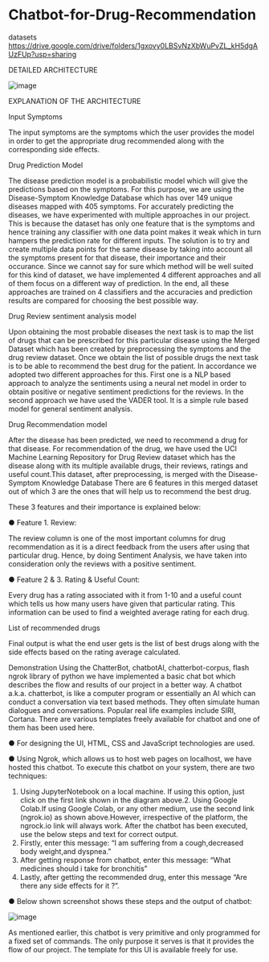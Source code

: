 # Chatbot-for-Drug-Recommendation
datasets 
https://drive.google.com/drive/folders/1gxovy0LBSvNzXbWuPvZL_kH5dgAUzFUp?usp=sharing





 DETAILED ARCHITECTURE	

![image](https://user-images.githubusercontent.com/72460414/132449367-0596d332-7f4d-46e5-a28e-6e788e4a77f2.png)


 EXPLANATION OF THE ARCHITECTURE	
 
Input Symptoms

The input symptoms are the symptoms which the user provides the model in order to get the appropriate drug recommended along with the corresponding side effects.

Drug Prediction Model

The disease prediction model is a probabilistic model which will give the predictions based on the symptoms. For this purpose, we are using the Disease-Symptom Knowledge Database which has over 149 unique diseases mapped with 405 symptoms. For accurately predicting the diseases, we have experimented with multiple approaches in our project. This is because the dataset has only one feature that is the symptoms and hence training any classifier with one data point makes it weak which in turn hampers the prediction rate for different inputs. The solution is to try and create multiple data points for the same disease by taking into account all the symptoms present for that disease, their importance and their occurance. Since we cannot say for sure which method will be well suited for this kind of dataset, we have implemented 4 different approaches and all of them focus on a different way of prediction. In the end, all these approaches are trained on 4 classifiers and the accuracies and prediction results are compared for choosing the best possible way.

Drug Review sentiment analysis model

Upon obtaining the most probable diseases the next task is to map the list of drugs that can be prescribed for this particular disease using the Merged Dataset which has been created by preprocessing the symptoms and the drug review dataset. Once we obtain the list of possible drugs the next task is to be able to recommend the best drug for the patient. In accordance we adopted two different approaches for this. First one is a NLP based approach to analyze the sentiments using a neural net model in order to obtain positive or negative sentiment predictions for the reviews. In the second approach we have used the VADER tool. It is a simple rule based model for general sentiment analysis. 

Drug Recommendation model

After the disease has been predicted, we need to recommend a drug for that disease.
For recommendation of the drug, we have used the UCI Machine Learning Repository for Drug
Review dataset which has the disease along with its multiple available drugs, their reviews,
ratings and useful count.This dataset, after preprocessing, is merged with the Disease-Symptom Knowledge Database
There are 6 features in this merged dataset out of which 3 are the ones that will help us to
recommend the best drug.

These 3 features and their importance is explained below:

● Feature 1. Review:

The review column is one of the most important columns for drug recommendation as it
is a direct feedback from the users after using that particular drug. Hence, by doing
Sentiment Analysis, we have taken into consideration only the reviews with a positive
sentiment.

● Feature 2 & 3. Rating & Useful Count:

Every drug has a rating associated with it from 1-10 and a useful count which tells us
how many users have given that particular rating. This information can be used to find a
weighted average rating for each drug.


List of recommended drugs

Final output is what the end user gets is the list of best drugs along with the side effects based on the rating average calculated.


Demonstration
Using the ChatterBot, chatbotAI, chatterbot-corpus, flash ngrok library of python we have implemented a basic chat bot which describes the flow and results of our project in a better way. A chatbot a.k.a. chatterbot, is like a computer program or essentially an AI which can conduct a conversation via text based methods. They often simulate human dialogues and conversations. Popular real life examples include SIRI, Cortana. There are various templates freely available for chatbot and one of them has been used here.

● For designing the UI, HTML, CSS and JavaScript technologies are used.

● Using Ngrok, which allows us to host web pages on localhost, we have hosted this chatbot.
To execute this chatbot on your system, there are two techniques:
1. Using JupyterNotebook on a local machine.
If using this option, just click on the first link shown in the diagram above.2. Using Google Colab.If using Google Colab, or any other medium, use the second link (ngrok.io) as shown above.However, irrespective of the platform, the ngrock.io link will always work. After the chatbot has been executed, use the below steps and text for correct output.
1. Firstly, enter this message: “I am suffering from a cough,decreased body weight,and dyspnea.”
2. After getting response from chatbot, enter this message: “What medicines should i take for bronchitis”
3. Lastly, after getting the recommended drug, enter this message “Are there any side effects for it ?”.

● Below shown screenshot shows these steps and the output of chatbot:

![image](https://user-images.githubusercontent.com/72460414/132449464-d99079c3-8263-4ff9-95ab-62a2d5ca1bfb.png)


As mentioned earlier, this chatbot is very primitive and only programmed for a fixed set of commands. The only purpose it serves is that it provides the flow of our project. The template for this UI is available freely for use.






